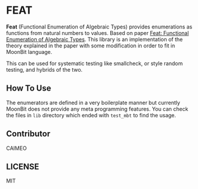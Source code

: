 # FEAT

**Feat** (Functional Enumeration of Algebraic Types) provides enumerations as functions from natural numbers to values.
Based on paper [Feat: Functional Enumeration of Algebraic Types](https://doi.org/10.1145/2430532.2364515). This library is an implementation of the theory explained in the paper with some modification in order to fit in MoonBit language.

This can be used for systematic testing like smallcheck, or style random testing, and hybrids of the two.

## How To Use

The enumerators are defined in a very boilerplate manner but currently MoonBit does not provide any meta programming features. You can check the files in `lib` directory which ended with `test_mbt` to find the usage.

## Contributor

CAIMEO

## LICENSE

MIT